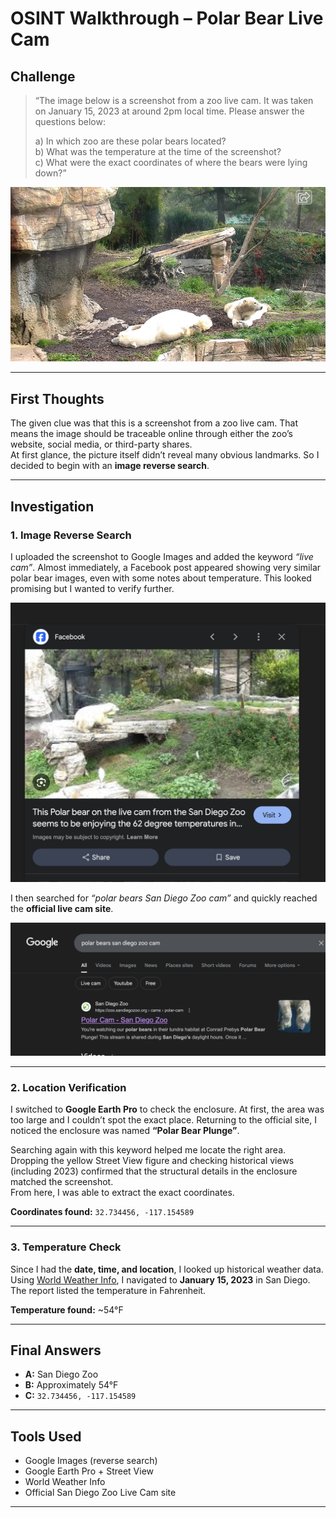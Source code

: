 # OSINT Walkthrough – Polar Bear Live Cam

## Challenge  

> “The image below is a screenshot from a zoo live cam. It was taken on January 15, 2023 at around 2pm local time. Please answer the questions below:  
>   
> a) In which zoo are these polar bears located?  
> b) What was the temperature at the time of the screenshot?  
> c) What were the exact coordinates of where the bears were lying down?”  

![Polar Bear](assets/polarbear.webp)

---

## First Thoughts  

The given clue was that this is a screenshot from a zoo live cam. That means the image should be traceable online through either the zoo’s website, social media, or third-party shares.  
At first glance, the picture itself didn’t reveal many obvious landmarks. So I decided to begin with an **image reverse search**.  

---

## Investigation  

### 1. Image Reverse Search  
I uploaded the screenshot to Google Images and added the keyword *“live cam”*. Almost immediately, a Facebook post appeared showing very similar polar bear images, even with some notes about temperature. This looked promising but I wanted to verify further.  

![Facebook](assets/facebook.png)


I then searched for *“polar bears San Diego Zoo cam”* and quickly reached the **official live cam site**.  

![Official Site](assets/official.png)

---

### 2. Location Verification  
I switched to **Google Earth Pro** to check the enclosure. At first, the area was too large and I couldn’t spot the exact place. Returning to the official site, I noticed the enclosure was named **“Polar Bear Plunge”**.  

Searching again with this keyword helped me locate the right area. Dropping the yellow Street View figure and checking historical views (including 2023) confirmed that the structural details in the enclosure matched the screenshot.  
From here, I was able to extract the exact coordinates.  

**Coordinates found:** `32.734456, -117.154589`  

---

### 3. Temperature Check  
Since I had the **date, time, and location**, I looked up historical weather data.  
Using [World Weather Info](https://world-weather.info/), I navigated to **January 15, 2023** in San Diego. The report listed the temperature in Fahrenheit.  

**Temperature found:** ~54°F  

---

## Final Answers  

- **A:** San Diego Zoo  
- **B:** Approximately 54°F  
- **C:** `32.734456, -117.154589`  

---

## Tools Used  

- Google Images (reverse search)  
- Google Earth Pro + Street View  
- World Weather Info  
- Official San Diego Zoo Live Cam site  

---
